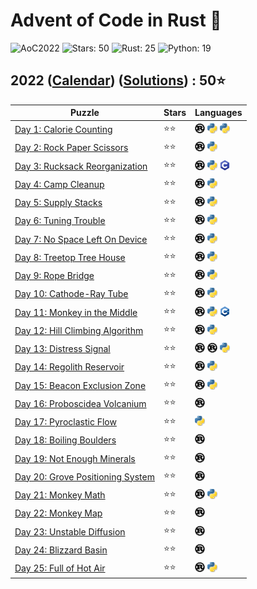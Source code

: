 # Advent of Code in Rust 🦀

![AoC2022](https://img.shields.io/badge/Advent_of_Code-2022-8A2BE2)
![Stars: 50](https://img.shields.io/badge/Stars-50⭐-blue)
![Rust: 25](https://img.shields.io/badge/Rust-25-cyan?logo=Rust)
![Python: 19](https://img.shields.io/badge/Python-19-cyan?logo=Python)

## 2022 ([Calendar](https://adventofcode.com/2022)) ([Solutions](../2022/)) : 50⭐

Puzzle                                                                   | Stars | Languages
------------------------------------------------------------------------ | ----- | -----------
[Day 1: Calorie Counting](https://adventofcode.com/2022/day/1)           | ⭐⭐  | [![Rust](../scripts/assets/rust.png)](../2022/day1/day1.rs) [![Python](../scripts/assets/python.png)](../2022/day1/day1_oneliner.py) [![Python](../scripts/assets/python.png)](../2022/day1/day1.py)
[Day 2: Rock Paper Scissors](https://adventofcode.com/2022/day/2)        | ⭐⭐  | [![Rust](../scripts/assets/rust.png)](../2022/day2/day2.rs) [![Python](../scripts/assets/python.png)](../2022/day2/day2.py)
[Day 3: Rucksack Reorganization](https://adventofcode.com/2022/day/3)    | ⭐⭐  | [![Rust](../scripts/assets/rust.png)](../2022/day3/day3.rs) [![Python](../scripts/assets/python.png)](../2022/day3/day3.py) [![C](../scripts/assets/c.png)](../2022/day3/day3.c)
[Day 4: Camp Cleanup](https://adventofcode.com/2022/day/4)               | ⭐⭐  | [![Rust](../scripts/assets/rust.png)](../2022/day4/day4.rs) [![Python](../scripts/assets/python.png)](../2022/day4/day4.py)
[Day 5: Supply Stacks](https://adventofcode.com/2022/day/5)              | ⭐⭐  | [![Rust](../scripts/assets/rust.png)](../2022/day5/day5.rs) [![Python](../scripts/assets/python.png)](../2022/day5/day5.py)
[Day 6: Tuning Trouble](https://adventofcode.com/2022/day/6)             | ⭐⭐  | [![Rust](../scripts/assets/rust.png)](../2022/day6/day6.rs) [![Python](../scripts/assets/python.png)](../2022/day6/day6.py)
[Day 7: No Space Left On Device](https://adventofcode.com/2022/day/7)    | ⭐⭐  | [![Rust](../scripts/assets/rust.png)](../2022/day7/day7.rs) [![Python](../scripts/assets/python.png)](../2022/day7/day7.py)
[Day 8: Treetop Tree House](https://adventofcode.com/2022/day/8)         | ⭐⭐  | [![Rust](../scripts/assets/rust.png)](../2022/day8/day8.rs) [![Python](../scripts/assets/python.png)](../2022/day8/day8.py)
[Day 9: Rope Bridge](https://adventofcode.com/2022/day/9)                | ⭐⭐  | [![Rust](../scripts/assets/rust.png)](../2022/day9/day9.rs) [![Python](../scripts/assets/python.png)](../2022/day9/day9.py)
[Day 10: Cathode-Ray Tube](https://adventofcode.com/2022/day/10)         | ⭐⭐  | [![Rust](../scripts/assets/rust.png)](../2022/day10/day10.rs) [![Python](../scripts/assets/python.png)](../2022/day10/day10.py)
[Day 11: Monkey in the Middle](https://adventofcode.com/2022/day/11)     | ⭐⭐  | [![Rust](../scripts/assets/rust.png)](../2022/day11/day11.rs) [![Python](../scripts/assets/python.png)](../2022/day11/day11.py) [![C++](../scripts/assets/cpp.png)](../2022/day11/day11.cpp)
[Day 12: Hill Climbing Algorithm](https://adventofcode.com/2022/day/12)  | ⭐⭐  | [![Rust](../scripts/assets/rust.png)](../2022/day12/day12.rs) [![Python](../scripts/assets/python.png)](../2022/day12/day12.py)
[Day 13: Distress Signal](https://adventofcode.com/2022/day/13)          | ⭐⭐  | [![Rust](../scripts/assets/rust.png)](../2022/day13/day13.rs) [![Rust](../scripts/assets/rust.png)](../2022/day13_nom/day13.rs) [![Python](../scripts/assets/python.png)](../2022/day13/day13.py)
[Day 14: Regolith Reservoir](https://adventofcode.com/2022/day/14)       | ⭐⭐  | [![Rust](../scripts/assets/rust.png)](../2022/day14/day14.rs) [![Python](../scripts/assets/python.png)](../2022/day14/day14.py)
[Day 15: Beacon Exclusion Zone](https://adventofcode.com/2022/day/15)    | ⭐⭐  | [![Rust](../scripts/assets/rust.png)](../2022/day15/day15.rs) [![Python](../scripts/assets/python.png)](../2022/day15/day15.py)
[Day 16: Proboscidea Volcanium](https://adventofcode.com/2022/day/16)    | ⭐⭐  | [![Rust](../scripts/assets/rust.png)](../2022/day16/day16.rs)
[Day 17: Pyroclastic Flow](https://adventofcode.com/2022/day/17)         | ⭐⭐  | [![Python](../scripts/assets/python.png)](../2022/day17/day17.py)
[Day 18: Boiling Boulders](https://adventofcode.com/2022/day/18)         | ⭐⭐  | [![Rust](../scripts/assets/rust.png)](../2022/day18/day18.rs)
[Day 19: Not Enough Minerals](https://adventofcode.com/2022/day/19)      | ⭐⭐  | [![Rust](../scripts/assets/rust.png)](../2022/day19/day19.rs)
[Day 20: Grove Positioning System](https://adventofcode.com/2022/day/20) | ⭐⭐  | [![Rust](../scripts/assets/rust.png)](../2022/day20/day20.rs)
[Day 21: Monkey Math](https://adventofcode.com/2022/day/21)              | ⭐⭐  | [![Rust](../scripts/assets/rust.png)](../2022/day21/day21.rs) [![Python](../scripts/assets/python.png)](../2022/day21/day21.py)
[Day 22: Monkey Map](https://adventofcode.com/2022/day/22)               | ⭐⭐  | [![Rust](../scripts/assets/rust.png)](../2022/day22/day22.rs)
[Day 23: Unstable Diffusion](https://adventofcode.com/2022/day/23)       | ⭐⭐  | [![Rust](../scripts/assets/rust.png)](../2022/day23/day23.rs)
[Day 24: Blizzard Basin](https://adventofcode.com/2022/day/24)           | ⭐⭐  | [![Rust](../scripts/assets/rust.png)](../2022/day24/day24.rs)
[Day 25: Full of Hot Air](https://adventofcode.com/2022/day/25)          | ⭐⭐  | [![Rust](../scripts/assets/rust.png)](../2022/day25/day25.rs) [![Python](../scripts/assets/python.png)](../2022/day25/day25.py)
